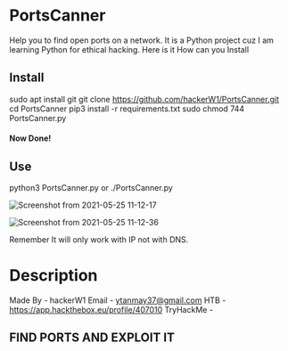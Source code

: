 # PortsCanner
Help you to find open ports on a network.
It is a Python project cuz I am learning Python for ethical hacking.
Here is it How can you Install

## Install
sudo apt install git
git clone https://github.com/hackerW1/PortsCanner.git
cd PortsCanner
pip3 install -r requirements.txt
sudo chmod 744 PortsCanner.py

#### Now Done!

## Use
python3 PortsCanner.py or ./PortsCanner.py


![Screenshot from 2021-05-25 11-12-17](https://user-images.githubusercontent.com/70388641/119445281-2c190980-bd4a-11eb-9a58-2ac09b21c14b.png)



![Screenshot from 2021-05-25 11-12-36](https://user-images.githubusercontent.com/70388641/119445339-42bf6080-bd4a-11eb-9aab-a4630153a0ff.png)

Remember It will only work with IP not with DNS.


# Description

Made By - hackerW1
Email - ytanmay37@gmail.com
HTB - https://app.hackthebox.eu/profile/407010
TryHackMe - <script src="https://tryhackme.com/badge/471802"></script>

## FIND PORTS AND EXPLOIT IT
